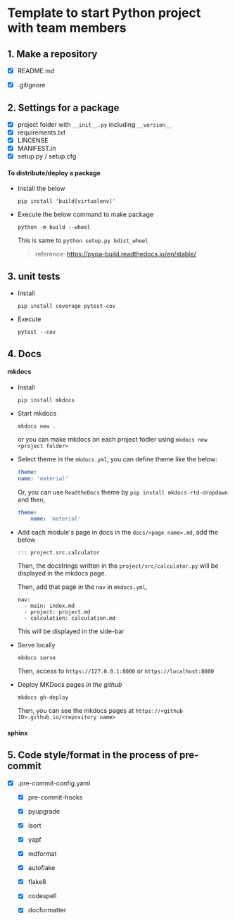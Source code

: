# Template to start Python project with team members 

## 1. Make a repository 

- [x] README.md
- [x] .gitignore


## 2. Settings for a package 

- [x] project folder with `__init__.py` including `__version__`
- [x] requirements.txt
- [x] LINCENSE
- [x] MANIFEST.in
- [x] setup.py / setup.cfg

####  To distribute/deploy a package

- Install the below
    ```
    pip install 'build[virtualenv]'
    ```

- Execute the below command to make package
    ```
    python -m build --wheel
    ``` 

    This is same to ```python setup.py bdist_wheel```
    > reference: https://pypa-build.readthedocs.io/en/stable/

## 3. unit tests

- Install
    ```
    pip install coverage pytest-cov
    ```

- Execute
    ```
    pytest --cov
    ```

## 4. Docs

#### mkdocs 

- Install
    ```
    pip install mkdocs
    ```

- Start mkdocs
    ```
    mkdocs new .
    ```
    or you can make mkdocs on each project fodler using ```mkdocs new <project folder>```

- Select theme
    in the `mkdocs.yml`, you can define theme like the below:
    ```yaml
    theme:
    name: 'material'
    ```

    Or, you can use `ReadtheDocs` theme by ```pip install mkdocs-rtd-dropdown``` and then,
    ```yaml
    theme:
        name: 'material'
    ```

- Add each module's page in docs
    in the `docs/<page name>.md`, add the below
    ```
    ::: project.src.calculator
    ```

    Then, the docstrings written in the `project/src/calculator.py` will be displayed in the mkdocs page.

    Then, add that page in the `nav` in `mkdocs.yml`,
    ```
    nav:
      - main: index.md
      - project: project.md
      - calculation: calculation.md

    ```
    This will be displayed in the side-bar

- Serve locally
    ```
    mkdocs serve
    ```
    Then, access to `https://127.0.0.1:8000` or `https://localhost:8000`

- Deploy MKDocs pages *in the github*
    ```
    mkdocs gh-deploy
    ```
    Then, you can see the mkdocs pages at `https://<github ID>.github.io/<repository name>`

#### sphinx

## 5. Code style/format in the process of pre-commit

- [x] .pre-commit-config.yaml
    - [x] pre-commit-hooks
    - [x] pyupgrade
    - [x] isort
    - [x] yapf
    - [x] mdformat
    - [x] autoflake
    - [x] flake8
    - [x] codespell
    - [x] docformatter

